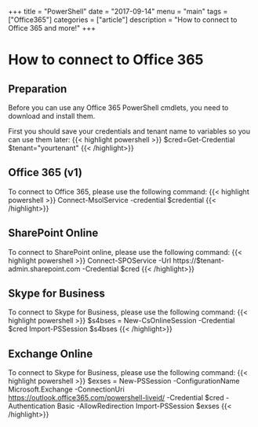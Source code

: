 +++
title = "PowerShell"
date = "2017-09-14"
menu = "main"
tags = ["Office365"]
categories = ["article"]
description = "How to connect to Office 365 and more!"
+++

# How to connect to Office 365

## Preparation

Before you can use any Office 365 PowerShell cmdlets, you need to download and install them.

First you should save your credentials and tenant name to variables so you can use them later:
{{< highlight powershell >}}
$cred=Get-Credential
$tenant="yourtenant"
{{< /highlight>}}

## Office 365 (v1)

To connect to Office 365, please use the following command:
{{< highlight powershell >}}
Connect-MsolService -credential $credential
{{< /highlight>}}

## SharePoint Online

To connect to SharePoint online, please use the following command:
{{< highlight powershell >}}
Connect-SPOService -Url https://$tenant-admin.sharepoint.com -Credential $cred
{{< /highlight>}}

## Skype for Business

To connect to Skype for Business, please use the following command:
{{< highlight powershell >}}
$s4bses = New-CsOnlineSession -Credential $cred
Import-PSSession $s4bses
{{< /highlight>}}

## Exchange Online
To connect to Skype for Business, please use the following command:
{{< highlight powershell >}}
$exses = New-PSSession -ConfigurationName Microsoft.Exchange -ConnectionUri https://outlook.office365.com/powershell-liveid/ -Credential $cred -Authentication Basic -AllowRedirection
Import-PSSession $exses
{{< /highlight>}}


